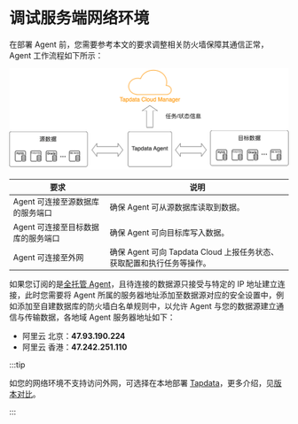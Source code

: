 # 调试服务端网络环境

在部署 Agent 前，您需要参考本文的要求调整相关防火墙保障其通信正常，Agent 工作流程如下所示：

![](../images/architecture.png)



| 要求                               | 说明                                                         |
| ---------------------------------- | ------------------------------------------------------------ |
| Agent 可连接至源数据库的服务端口   | 确保 Agent 可从源数据库读取到数据。                          |
| Agent 可连接至目标数据库的服务端口 | 确保 Agent 可向目标库写入数据。                              |
| Agent 可连接至外网                 | 确保 Agent 可向 Tapdata Cloud 上报任务状态、获取配置和执行任务等操作。 |

如果您订阅的是[全托管 Agent](../billing/purchase#hosted-mode)，且待连接的数据源只接受与特定的 IP 地址建立连接，此时您需要将 Agent 所属的服务器地址添加至数据源对应的安全设置中，例如添加至自建数据库的防火墙白名单规则中，以允许 Agent 与您的数据源建立通信与传输数据，各地域 Agent 服务器地址如下：

* 阿里云  北京：**47.93.190.224**
* 阿里云  香港：**47.242.251.110**



:::tip

如您的网络环境不支持访问外网，可选择在本地部署 [Tapdata](https://tapdata.net/tapdata-enterprise.html)，更多介绍，见[版本对比](https://tapdata.net/pricing.html)。

:::
